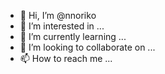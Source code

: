 - 👋 Hi, I’m @nnoriko
- 👀 I’m interested in ...
- 🌱 I’m currently learning ...
- 💞️ I’m looking to collaborate on ...
- 📫 How to reach me ...

<!---
nnoriko/nnoriko is a ✨ special ✨ repository because its `README.md` (this file) appears on your GitHub profile.
You can click the Preview link to take a look at your changes.
--->
